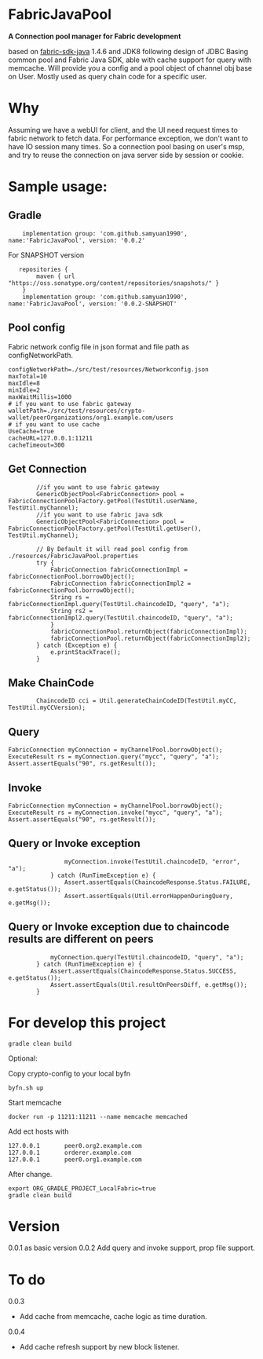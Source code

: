 # FabricJavaPool
**A Connection pool manager for Fabric development**

based on [fabric-sdk-java](https://github.com/hyperledger/fabric-sdk-java)  1.4.6 and JDK8
following design of JDBC
Basing common pool and Fabric Java SDK, able with cache support for query with memcache.
Will provide you a config and a pool object of channel obj base on User.
Mostly used as query chain code for a specific user.

# Why
Assuming we have a webUI for client, and the UI need request times to fabric network to fetch data.
For performance exception, we don't want to have IO session many times.
So a connection pool basing on user's msp, and try to reuse the connection on java server side by session or cookie. 

# Sample usage:
## Gradle
```
	implementation group: 'com.github.samyuan1990', name:'FabricJavaPool', version: '0.0.2'
```
For SNAPSHOT version
```
   repositories {
        maven { url "https://oss.sonatype.org/content/repositories/snapshots/" }
    }
	implementation group: 'com.github.samyuan1990', name:'FabricJavaPool', version: '0.0.2-SNAPSHOT'
```

## Pool config
Fabric network config file in json format and file path as configNetworkPath.
```
configNetworkPath=./src/test/resources/Networkconfig.json
maxTotal=10
maxIdle=8
minIdle=2
maxWaitMillis=1000
# if you want to use fabric gateway
walletPath=./src/test/resources/crypto-wallet/peerOrganizations/org1.example.com/users
# if you want to use cache
UseCache=true
cacheURL=127.0.0.1:11211
cacheTimeout=300
```

## Get Connection
```
        //if you want to use fabric gateway
        GenericObjectPool<FabricConnection> pool = FabricConnectionPoolFactory.getPool(TestUtil.userName, TestUtil.myChannel);
        //if you want to use fabric java sdk
        GenericObjectPool<FabricConnection> pool = FabricConnectionPoolFactory.getPool(TestUtil.getUser(), TestUtil.myChannel);

        // By Default it will read pool config from ./resources/FabricJavaPool.properties
        try {
            FabricConnection fabricConnectionImpl = fabricConnectionPool.borrowObject();
            FabricConnection fabricConnectionImpl2 = fabricConnectionPool.borrowObject();
            String rs = fabricConnectionImpl.query(TestUtil.chaincodeID, "query", "a");
            String rs2 = fabricConnectionImpl2.query(TestUtil.chaincodeID, "query", "a");
            }
            fabricConnectionPool.returnObject(fabricConnectionImpl);
            fabricConnectionPool.returnObject(fabricConnectionImpl2);
        } catch (Exception e) {
            e.printStackTrace();
        }
```
## Make ChainCode
```
        ChaincodeID cci = Util.generateChainCodeID(TestUtil.myCC, TestUtil.myCCVersion);
```
## Query
```
FabricConnection myConnection = myChannelPool.borrowObject();
ExecuteResult rs = myConnection.query("mycc", "query", "a");
Assert.assertEquals("90", rs.getResult());
```
## Invoke
```
FabricConnection myConnection = myChannelPool.borrowObject();
ExecuteResult rs = myConnection.invoke("mycc", "query", "a");
Assert.assertEquals("90", rs.getResult());
```
## Query or Invoke exception
```
                myConnection.invoke(TestUtil.chaincodeID, "error", "a");
            } catch (RunTimeException e) {
                Assert.assertEquals(ChaincodeResponse.Status.FAILURE, e.getStatus());
                Assert.assertEquals(Util.errorHappenDuringQuery, e.getMsg());
```
## Query or Invoke exception due to chaincode results are different on peers
```
            myConnection.query(TestUtil.chaincodeID, "query", "a");
        } catch (RunTimeException e) {
            Assert.assertEquals(ChaincodeResponse.Status.SUCCESS, e.getStatus());
            Assert.assertEquals(Util.resultOnPeersDiff, e.getMsg());
        }
```

# For develop this project
```
gradle clean build
```
Optional:

Copy crypto-config to your local byfn
```
byfn.sh up
```

Start memcache
```
docker run -p 11211:11211 --name memcache memcached
```

Add ect hosts with
```
127.0.0.1       peer0.org2.example.com
127.0.0.1       orderer.example.com
127.0.0.1       peer0.org1.example.com
```
After change.
```
export ORG_GRADLE_PROJECT_LocalFabric=true
gradle clean build
```

# Version
0.0.1 as basic version
0.0.2 Add query and invoke support, prop file support.

# To do
0.0.3
* Add cache from memcache, cache logic as time duration.

0.0.4
* Add cache refresh support by new block listener.